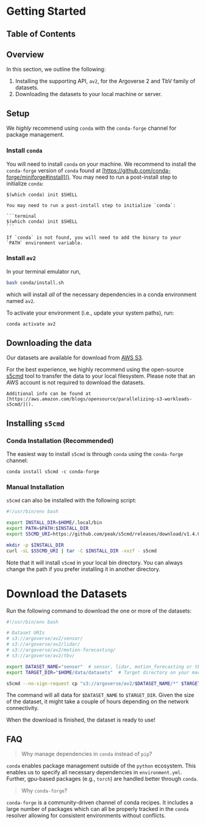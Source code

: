 # Getting Started

## Table of Contents

<!-- toc -->

## Overview

In this section, we outline the following:

1. Installing the supporting API, `av2`, for the Argoverse 2 and TbV family of datasets.
2. Downloading the datasets to your local machine or server.


## Setup

We _highly_ recommend using `conda` with the `conda-forge` channel for package management.

### Install `conda`

You will need to install `conda` on your machine. We recommend to install the `conda-forge` version of `conda` found at [https://github.com/conda-forge/miniforge#install](). You may need to run a post-install step to initialize `conda`:

```terminal
$(which conda) init $SHELL
```

~~~admonish note
You may need to run a post-install step to initialize `conda`:

```terminal
$(which conda) init $SHELL
```

If `conda` is not found, you will need to add the binary to your `PATH` environment variable.
~~~

### Install `av2`

In your terminal emulator run,

```bash
bash conda/install.sh
```

which will install _all_ of the necessary dependencies in a conda environment named `av2`.

To activate your environment (i.e., update your system paths), run:

```bash
conda activate av2
```

## Downloading the data

Our datasets are available for download from [AWS S3](https://aws.amazon.com/s3/).

For the best experience, we highly recommend using the open-source [s5cmd](https://github.com/peak/s5cmd) tool to transfer the data to your local filesystem. Please note that an AWS account is not required to download the datasets.

```admonish note
Additional info can be found at [https://aws.amazon.com/blogs/opensource/parallelizing-s3-workloads-s5cmd/]().
```

## Installing `s5cmd`

### Conda Installation (Recommended)

The easiest way to install `s5cmd` is through `conda` using the `conda-forge` channel:

```terminal
conda install s5cmd -c conda-forge
```

### Manual Installation

`s5cmd` can also be installed with the following script:

```bash
#!/usr/bin/env bash

export INSTALL_DIR=$HOME/.local/bin
export PATH=$PATH:$INSTALL_DIR
export S5CMD_URI=https://github.com/peak/s5cmd/releases/download/v1.4.0/s5cmd_1.4.0_$(uname | sed 's/Darwin/macOS/g')-64bit.tar.gz

mkdir -p $INSTALL_DIR
curl -sL $S5CMD_URI | tar -C $INSTALL_DIR -xvzf - s5cmd
```

Note that it will install `s5cmd` in your local bin directory. You can always change the path if you prefer installing it in another directory.

# Download the Datasets

Run the following command to download the one or more of the datasets:

```bash
#!/usr/bin/env bash

# Dataset URIs
# s3://argoverse/av2/sensor/ 
# s3://argoverse/av2/lidar/
# s3://argoverse/av2/motion-forecasting/
# s3://argoverse/av2/tbv/

export DATASET_NAME="sensor"  # sensor, lidar, motion_forecasting or tbv.
export TARGET_DIR="$HOME/data/datasets"  # Target directory on your machine.

s5cmd --no-sign-request cp "s3://argoverse/av2/$DATASET_NAME/*" $TARGET_DIR
```

The command will all data for `$DATASET_NAME` to `$TARGET_DIR`. Given the size of the dataset, it might take a couple of hours depending on the network connectivity.

When the download is finished, the dataset is ready to use!

## FAQ

> Why manage dependencies in `conda` instead of `pip`?

`conda` enables package management outside of the `python` ecosystem. This enables us to specify all necessary dependencies in `environment.yml`. Further, gpu-based packages (e.g., `torch`) are handled better through `conda`.

> Why `conda-forge`?

`conda-forge` is a community-driven channel of conda recipes. It includes a large number of packages which can all be properly tracked in the `conda` resolver allowing for consistent environments without conflicts.
